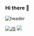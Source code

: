 ### Hi there 👋

<!--
**LeeHoHyun-hemtory/LeeHoHyun-hemtory** is a ✨ _special_ ✨ repository because its `README.md` (this file) appears on your GitHub profile.

Here are some ideas to get you started:

- 🔭 I’m currently working on ...
- 🌱 I’m currently learning ...
- 👯 I’m looking to collaborate on ...
- 🤔 I’m looking for help with ...
- 💬 Ask me about ...
- 📫 How to reach me: ...
- 😄 Pronouns: ...
- ⚡ Fun fact: ...
-->

![header](https://capsule-render.vercel.app/api?type=waving&color=auto&height=300&section=header&text=hemtory%20Git&fontSize=90)

[![JS](https://img.shields.io/badge/JavaScript-F7DF1E?style=flat-square&logo=JavaScript&logoColor=black)](https://github.com/LeeHoHyun-hemtory)
[![](https://img.shields.io/badge/HTML5-E34F26?style=flat-square&logo=JavaScript&logoColor=black)](https://github.com/LeeHoHyun-hemtory)
